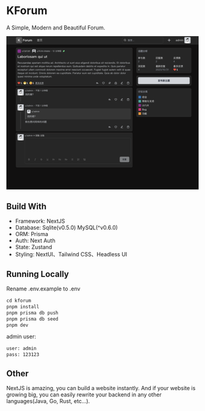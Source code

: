 # KForum

A Simple, Modern and Beautiful Forum.

![screenshot](./docs/screenshot.png)

## Build With

* Framework: NextJS
* Database: Sqlite(v0.5.0) MySQL(^v0.6.0)
* ORM: Prisma
* Auth: Next Auth
* State: Zustand
* Styling: NextUI、Tailwind CSS、Headless UI

## Running Locally

Rename .env.example to .env

```shell
cd kforum
pnpm install
pnpm prisma db push
pnpm prisma db seed
pnpm dev
```

admin user:

```text
user: admin
pass: 123123
```

## Other

NextJS is amazing, you can build a website instantly. And if your website is growing big, you can easily rewrite your backend in any other languages(Java, Go, Rust, etc...).
